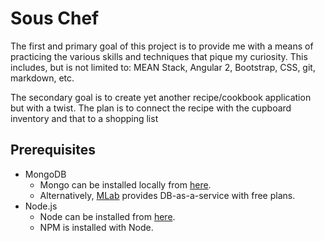 # Sous Chef

The first and primary goal of this project is to provide me with a means of practicing the various skills and techniques that pique my curiosity. This includes, but is not limited to: MEAN Stack, Angular 2, Bootstrap, CSS, git, markdown, etc.

The secondary goal is to create yet another recipe/cookbook application but with a twist. The plan is to connect the recipe with the cupboard inventory and that to a
shopping list

## Prerequisites

- MongoDB
  - Mongo can be installed locally from [here](https://www.mongodb.com/).
  - Alternatively, [MLab](https://mlab.com/) provides DB-as-a-service with free plans.
- Node.js
  - Node can be installed from [here](https://nodejs.org/en/).
  - NPM is installed with Node.
